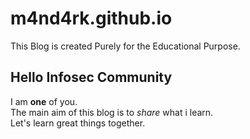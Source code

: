# m4nd4rk.github.io

This Blog is created Purely for the Educational Purpose.

## Hello Infosec Community

I am **one** of you.  
The main aim of this blog is to *share* what i learn.  
Let's learn great things together.  
